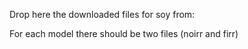 Drop here the downloaded files for soy from: 

For each model there should be two files (noirr and firr)
